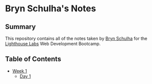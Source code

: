 # Bryn Schulha's Notes

## Summary 

This repository contains all of the notes taken by [Bryn Schulha](https://github.com/brynschulha) for the [Lighthouse Labs](https://www.lighthouselabs.ca/) Web Development Bootcamp.

## Table of Contents
* [Week 1](/Week_1)
  * [Day 1](/Week_1/Day_1)